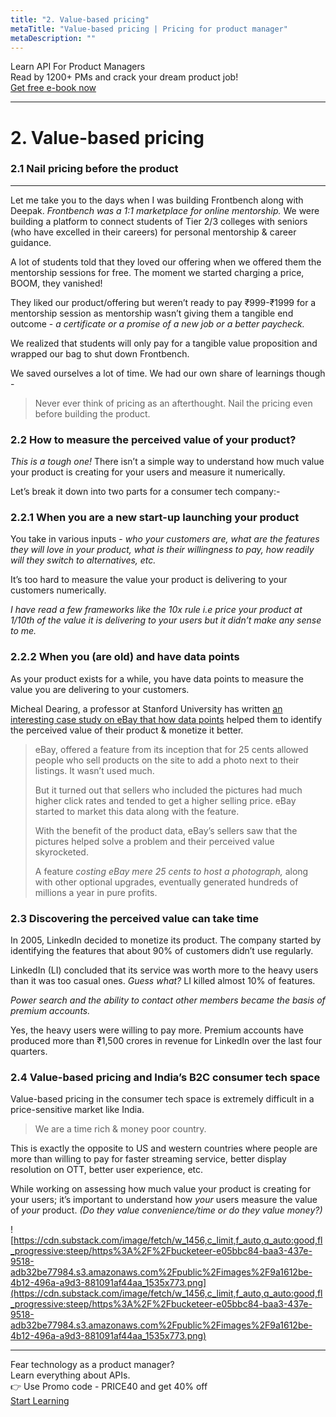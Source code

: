 ```yaml
---
title: "2. Value-based pricing"
metaTitle: "Value-based pricing | Pricing for product manager"
metaDescription: ""
---
```


<div class="card-1-container">
<div class="left-side"> 
<div class="left-info">
  <div class="h3"> <span>  Learn API For Product Managers </span> </div>
  <div class="h3-meta"> Read by 1200+ PMs and crack your dream product job!</div>
</div>

</div>
<div class="right-side">
<div class="btn btn-primary">
   <a class="link" href="https://apiforpm.tech?utm_source=pricingebook"> Get free e-book now </a>
</div>    
</div>
</div>

---

# 2. Value-based pricing

### 2.1 Nail pricing before the product

---

Let me take you to the days when I was building Frontbench along with Deepak. *Frontbench was a 1:1 marketplace for online mentorship.* We were building a platform to connect students of Tier 2/3 colleges with seniors (who have excelled in their careers) for personal mentorship & career guidance.

A lot of students told that they loved our offering when we offered them the mentorship sessions for free. The moment we started charging a price, BOOM, they vanished!

They liked our product/offering but weren’t ready to pay ₹999-₹1999 for a mentorship session as mentorship wasn’t giving them a tangible end outcome - *a certificate or a promise of a new job or a better paycheck.* 

We realized that students will only pay for a tangible value proposition and wrapped our bag to shut down Frontbench.

We saved ourselves a lot of time. We had our own share of learnings though -

> Never ever think of pricing as an afterthought. Nail the pricing even before building the product.
> 

### 2.2 How to measure the perceived value of your product?

*This is a tough one!* There isn’t a simple way to understand how much value your product is creating for your users and measure it numerically.

Let’s break it down into two parts for a consumer tech company:-

### 2.2.1 When you are a new start-up launching your product

You take in various inputs - *who your customers are, what are the features they will love in your product, what is their willingness to pay, how readily will they switch to alternatives, etc.*

It’s too hard to measure the value your product is delivering to your customers numerically.

*I have read a few frameworks like the 10x rule i.e price your product at 1/10th of the value it is delivering to your users but it didn’t make any sense to me.*

### 2.2.2 When you (are old) and have data points

As your product exists for a while, you have data points to measure the value you are delivering to your customers.

Micheal Dearing, a professor at Stanford University has written [an interesting case study on eBay that how data points](https://www.sequoiacap.com/article/pricing-your-product/) helped them to identify the perceived value of their product & monetize it better.

> eBay, offered a feature from its inception that for 25 cents allowed people who sell products on the site to add a photo next to their listings. It wasn’t used much.
> 
> 
> But it turned out that sellers who included the pictures had much higher click rates and tended to get a higher selling price. eBay started to market this data along with the feature.
> 
> With the benefit of the product data,  eBay’s sellers saw that the pictures helped solve a problem and their perceived value skyrocketed.
> 
> A feature *costing eBay mere 25 cents to host a photograph,* along with other optional upgrades, eventually generated hundreds of millions a year in pure profits.
> 

### 2.3 Discovering the perceived value can take time

In 2005, LinkedIn decided to monetize its product. The company started by identifying the features that about 90% of customers didn’t use regularly.

LinkedIn (LI) concluded that its service was worth more to the heavy users than it was too casual ones. *Guess what?* LI killed almost 10% of features.

*Power search and the ability to contact other members became the basis of premium accounts.*

Yes, the heavy users were willing to pay more. Premium accounts have produced more than ₹1,500 crores in revenue for LinkedIn over the last four quarters.

### 2.4 Value-based pricing and India’s B2C consumer tech space

Value-based pricing in the consumer tech space is extremely difficult in a price-sensitive market like India.

> We are a time rich & money poor country.
> 

This is exactly the opposite to US and western countries where people are more than willing to pay for faster streaming service, better display resolution on OTT, better user experience, etc.

While working on assessing how much value your product is creating for your users; it’s important to understand how *your* users measure the value of *your* product. *(Do they value convenience/time or do they value money?)*

![https://cdn.substack.com/image/fetch/w_1456,c_limit,f_auto,q_auto:good,fl_progressive:steep/https%3A%2F%2Fbucketeer-e05bbc84-baa3-437e-9518-adb32be77984.s3.amazonaws.com%2Fpublic%2Fimages%2F9a1612be-4b12-496a-a9d3-881091af44aa_1535x773.png](https://cdn.substack.com/image/fetch/w_1456,c_limit,f_auto,q_auto:good,fl_progressive:steep/https%3A%2F%2Fbucketeer-e05bbc84-baa3-437e-9518-adb32be77984.s3.amazonaws.com%2Fpublic%2Fimages%2F9a1612be-4b12-496a-a9d3-881091af44aa_1535x773.png)

---

<div class="card-1-container">
<div class="left-side"> 
<div class="left-info">
  <div class="h3"> <span>  Fear technology as a product manager? </span> </div>
  <div class="h3-meta"> Learn everything about APIs. </div>
    <div class="h4-meta mt-4"> 👉 Use Promo code - PRICE40 and get 40% off</div>
</div>

</div>
<div class="right-side">
<div class="btn btn-primary">
   <a class="link" href="https://apiforpm.tech?utm_source=pricingebook"> Start Learning </a>
</div>    
</div>
</div>
